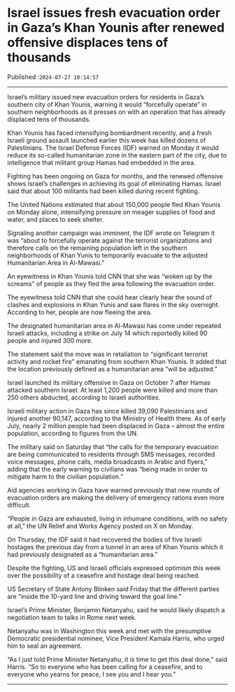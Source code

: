 # Israel issues fresh evacuation order in Gaza’s Khan Younis after renewed offensive displaces tens of thousands

Published :`2024-07-27 10:14:57`

---

Israel’s military issued new evacuation orders for residents in Gaza’s southern city of Khan Younis, warning it would “forcefully operate” in southern neighborhoods as it presses on with an operation that has already displaced tens of thousands.

Khan Younis has faced intensifying bombardment recently, and a fresh Israeli ground assault launched earlier this week has killed dozens of Palestinians. The Israel Defense Forces (IDF) warned on Monday it would reduce its so-called humanitarian zone in the eastern part of the city, due to intelligence that militant group Hamas had embedded in the area.

Fighting has been ongoing on Gaza for months, and the renewed offensive shows Israel’s challenges in achieving its goal of eliminating Hamas. Israel said that about 100 militants had been killed during recent fighting.

The United Nations estimated that about 150,000 people fled Khan Younis on Monday alone, intensifying pressure on meager supplies of food and water, and places to seek shelter.

Signaling another campaign was imminent, the IDF wrote on Telegram it was “about to forcefully operate against the terrorist organizations and therefore calls on the remaining population left in the southern neighborhoods of Khan Yunis to temporarily evacuate to the adjusted Humanitarian Area in Al-Mawasi.”

An eyewitness in Khan Younis told CNN that she was “woken up by the screams” of people as they fled the area following the evacuation order.

The eyewitness told CNN that she could hear clearly hear the sound of clashes and explosions in Khan Yunis and saw flares in the sky overnight. According to her, people are now fleeing the area.

The designated humanitarian area in Al-Mawasi has come under repeated Israeli attacks, including a strike on July 14 which reportedly killed 90 people and injured 300 more.

The statement said the move was in retaliation to “significant terrorist activity and rocket fire” emanating from southern Khan Younis. It added that the location previously defined as a humanitarian area “will be adjusted.”

Israel launched its military offensive in Gaza on October 7 after Hamas attacked southern Israel. At least 1,200 people were killed and more than 250 others abducted, according to Israeli authorities.

Israeli military action in Gaza has since killed 39,090 Palestinians and injured another 90,147, according to the Ministry of Health there. As of early July, nearly 2 million people had been displaced in Gaza – almost the entire population, according to figures from the UN.

The military said on Saturday that “the calls for the temporary evacuation are being communicated to residents through SMS messages, recorded voice messages, phone calls, media broadcasts in Arabic and flyers,” adding that the early warning to civilians was “being made in order to mitigate harm to the civilian population.”

Aid agencies working in Gaza have warned previously that new rounds of evacuation orders are making the delivery of emergency rations even more difficult.

“People in Gaza are exhausted, living in inhumane conditions, with no safety at all,” the UN Relief and Works Agency posted on X on Monday.

On Thursday, the IDF said it had recovered the bodies of five Israeli hostages the previous day from a tunnel in an area of Khan Younis which it had previously designated as a “humanitarian area.”

Despite the fighting, US and Israeli officials expressed optimism this week over the possibility of a ceasefire and hostage deal being reached.

US Secretary of State Antony Blinken said Friday that the different parties are “inside the 10-yard line and driving toward the goal line.”

Israel’s Prime Minister, Benjamin Netanyahu, said he would likely dispatch a negotiation team to talks in Rome next week.

Netanyahu was in Washington this week and met with the presumptive Democratic presidential nominee, Vice President Kamala Harris, who urged him to seal an agreement.

“As I just told Prime Minister Netanyahu, it is time to get this deal done,” said Harris. “So to everyone who has been calling for a ceasefire, and to everyone who yearns for peace, I see you and I hear you.”

---

